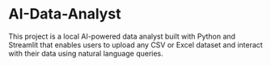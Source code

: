 # AI-Data-Analyst
This project is a local AI-powered data analyst built with Python and Streamlit that enables users to upload any CSV or Excel dataset and interact with their data using natural language queries.

